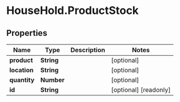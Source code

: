 # HouseHold.ProductStock

## Properties

Name | Type | Description | Notes
------------ | ------------- | ------------- | -------------
**product** | **String** |  | [optional] 
**location** | **String** |  | [optional] 
**quantity** | **Number** |  | [optional] 
**id** | **String** |  | [optional] [readonly] 


